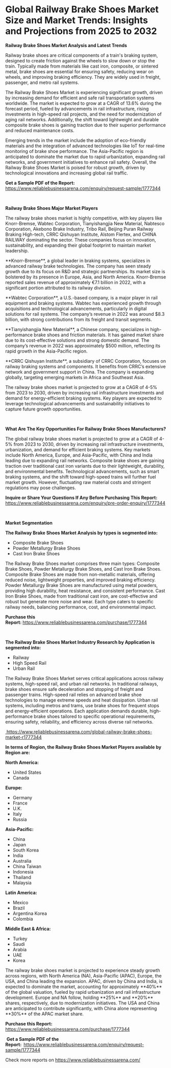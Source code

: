 <p><h1>Global Railway Brake Shoes Market Size and Market Trends: Insights and Projections from 2025 to 2032</h1></p><p><strong>Railway Brake Shoes Market Analysis and Latest Trends</strong></p>
<p><p>Railway brake shoes are critical components of a train's braking system, designed to create friction against the wheels to slow down or stop the train. Typically made from materials like cast iron, composite, or sintered metal, brake shoes are essential for ensuring safety, reducing wear on wheels, and improving braking efficiency. They are widely used in freight, passenger, and metro rail systems.</p><p>The Railway Brake Shoes Market is experiencing significant growth, driven by increasing demand for efficient and safe rail transportation systems worldwide. The market is expected to grow at a CAGR of 13.6% during the forecast period, fueled by advancements in rail infrastructure, rising investments in high-speed rail projects, and the need for modernization of aging rail networks. Additionally, the shift toward lightweight and durable composite brake shoes is gaining traction due to their superior performance and reduced maintenance costs.</p><p>Emerging trends in the market include the adoption of eco-friendly materials and the integration of advanced technologies like IoT for real-time monitoring of brake shoe performance. The Asia-Pacific region is anticipated to dominate the market due to rapid urbanization, expanding rail networks, and government initiatives to enhance rail safety. Overall, the Railway Brake Shoes Market is poised for robust growth, driven by technological innovations and increasing global rail traffic.</p></p>
<p><strong>Get a Sample PDF of the Report:&nbsp;</strong> <a href="https://www.reliablebusinessarena.com/enquiry/request-sample/1777344?utm_campaign=1891&utm_medium=2&utm_source=Github&utm_content=ia&utm_term=22012025&utm_id=railway-brake-shoes">https://www.reliablebusinessarena.com/enquiry/request-sample/1777344</a></p>
<p>&nbsp;</p>
<p><strong>Railway Brake Shoes Major Market Players</strong></p>
<p><p>The railway brake shoes market is highly competitive, with key players like Knorr-Bremse, Wabtec Corporation, Tianyishangjia New Material, Nabtesco Corporation, Akebono Brake Industry, Tribo Rail, Beijing Puran Railway Braking High-tech, CRRC Qishuyan Institute, Alstom Flertex, and CHINA RAILWAY dominating the sector. These companies focus on innovation, sustainability, and expanding their global footprint to maintain market leadership.</p><p>**Knorr-Bremse**, a global leader in braking systems, specializes in advanced railway brake technologies. The company has seen steady growth due to its focus on R&D and strategic partnerships. Its market size is bolstered by its presence in Europe, Asia, and North America. Knorr-Bremse reported sales revenue of approximately €7.1 billion in 2022, with a significant portion attributed to its railway division.</p><p>**Wabtec Corporation**, a U.S.-based company, is a major player in rail equipment and braking systems. Wabtec has experienced growth through acquisitions and technological advancements, particularly in digital solutions for rail systems. The company’s revenue in 2022 was around $8.3 billion, with strong contributions from its freight and transit segments.</p><p>**Tianyishangjia New Material**, a Chinese company, specializes in high-performance brake shoes and friction materials. It has gained market share due to its cost-effective solutions and strong domestic demand. The company’s revenue in 2022 was approximately $500 million, reflecting its rapid growth in the Asia-Pacific region.</p><p>**CRRC Qishuyan Institute**, a subsidiary of CRRC Corporation, focuses on railway braking systems and components. It benefits from CRRC’s extensive network and government support in China. The company is expanding globally, targeting emerging markets in Africa and Southeast Asia.</p><p>The railway brake shoes market is projected to grow at a CAGR of 4-5% from 2023 to 2030, driven by increasing rail infrastructure investments and demand for energy-efficient braking systems. Key players are expected to leverage technological advancements and sustainability initiatives to capture future growth opportunities.</p></p>
<p>&nbsp;</p>
<p><strong>What Are The Key Opportunities For Railway Brake Shoes Manufacturers?</strong></p>
<p><p>The global railway brake shoes market is projected to grow at a CAGR of 4-5% from 2023 to 2030, driven by increasing rail infrastructure investments, urbanization, and demand for efficient braking systems. Key markets include North America, Europe, and Asia-Pacific, with China and India leading due to expanding rail networks. Composite brake shoes are gaining traction over traditional cast iron variants due to their lightweight, durability, and environmental benefits. Technological advancements, such as smart braking systems, and the shift toward high-speed trains will further fuel market growth. However, fluctuating raw material costs and stringent regulations may pose challenges.</p></p>
<p><strong>Inquire or Share Your Questions If Any Before Purchasing This Report:</strong> <a href="https://www.reliablebusinessarena.com/enquiry/pre-order-enquiry/1777344?utm_campaign=1891&utm_medium=2&utm_source=Github&utm_content=ia&utm_term=22012025&utm_id=railway-brake-shoes">https://www.reliablebusinessarena.com/enquiry/pre-order-enquiry/1777344</a></p>
<p>&nbsp;</p>
<p><strong>Market Segmentation</strong></p>
<p><strong>The Railway Brake Shoes Market Analysis by types is segmented into:</strong></p>
<p><ul><li>Composite Brake Shoes</li><li>Powder Metallurgy Brake Shoes</li><li>Cast Iron Brake Shoes</li></ul></p>
<p><p>The Railway Brake Shoes market comprises three main types: Composite Brake Shoes, Powder Metallurgy Brake Shoes, and Cast Iron Brake Shoes. Composite Brake Shoes are made from non-metallic materials, offering reduced noise, lightweight properties, and improved braking efficiency. Powder Metallurgy Brake Shoes are manufactured using metal powders, providing high durability, heat resistance, and consistent performance. Cast Iron Brake Shoes, made from traditional cast iron, are cost-effective and robust but generate more noise and wear. Each type caters to specific railway needs, balancing performance, cost, and environmental impact.</p></p>
<p><strong>Purchase this Report:&nbsp;</strong><a href="https://www.reliablebusinessarena.com/purchase/1777344?utm_campaign=1891&utm_medium=2&utm_source=Github&utm_content=ia&utm_term=22012025&utm_id=railway-brake-shoes">https://www.reliablebusinessarena.com/purchase/1777344</a></p>
<p>&nbsp;</p>
<p><strong>The Railway Brake Shoes Market Industry Research by Application is segmented into:</strong></p>
<p><ul><li>Railway</li><li>High Speed Rail</li><li>Urban Rail</li></ul></p>
<p><p>The Railway Brake Shoes Market serves critical applications across railway systems, high-speed rail, and urban rail networks. In traditional railways, brake shoes ensure safe deceleration and stopping of freight and passenger trains. High-speed rail relies on advanced brake shoe technologies to manage extreme speeds and heat dissipation. Urban rail systems, including metros and trams, use brake shoes for frequent stops and energy-efficient operations. Each application demands durable, high-performance brake shoes tailored to specific operational requirements, ensuring safety, reliability, and efficiency across diverse rail networks.</p></p>
<p><a href="https://www.reliablebusinessarena.com/global-railway-brake-shoes-market-r1777344?utm_campaign=1891&utm_medium=2&utm_source=Github&utm_content=ia&utm_term=22012025&utm_id=railway-brake-shoes">&nbsp;https://www.reliablebusinessarena.com/global-railway-brake-shoes-market-r1777344</a></p>
<p><strong>In terms of Region, the Railway Brake Shoes Market Players available by Region are:</strong></p>
<p>
    <p> <strong> North America: </strong>
        <ul>
            <li>United States</li>
            <li>Canada</li>
        </ul>
        </p> 
    <p> <strong> Europe: </strong>
        <ul>
            <li>Germany</li>
            <li>France</li>
            <li>U.K.</li>
            <li>Italy</li>
            <li>Russia</li>
        </ul>
        </p> 
    <p> <strong> Asia-Pacific: </strong>
        <ul>
            <li>China</li>
            <li>Japan</li>
            <li>South Korea</li>
            <li>India</li>
            <li>Australia</li>
            <li>China Taiwan</li>
            <li>Indonesia</li>
            <li>Thailand</li>
            <li>Malaysia</li>
        </ul>
        </p> 
    <p> <strong> Latin America: </strong>
        <ul>
            <li>Mexico</li>
            <li>Brazil</li>
            <li>Argentina Korea</li>
            <li>Colombia</li>
        </ul>
        </p> 
    <p> <strong> Middle East & Africa: </strong>
        <ul>
            <li>Turkey</li>
            <li>Saudi</li>
            <li>Arabia</li>
            <li>UAE</li>
            <li>Korea</li>
        </ul>
    </p>
    </p>
<p><p>The railway brake shoes market is projected to experience steady growth across regions, with North America (NA), Asia-Pacific (APAC), Europe, the USA, and China leading the expansion. APAC, driven by China and India, is expected to dominate the market, accounting for approximately **40%** of the global valuation, fueled by rapid urbanization and rail infrastructure development. Europe and NA follow, holding **25%** and **20%** shares, respectively, due to modernization initiatives. The USA and China are anticipated to contribute significantly, with China alone representing **30%** of the APAC market share.</p></p>
<p><strong>Purchase this Report: </strong><a href="https://www.reliablebusinessarena.com/purchase/1777344?utm_campaign=1891&utm_medium=2&utm_source=Github&utm_content=ia&utm_term=22012025&utm_id=railway-brake-shoes">https://www.reliablebusinessarena.com/purchase/1777344</a></p>
<p>&nbsp;<strong>Get a Sample PDF of the Report:&nbsp;&nbsp;</strong><a href="https://www.reliablebusinessarena.com/enquiry/request-sample/1777344?utm_campaign=1891&utm_medium=2&utm_source=Github&utm_content=ia&utm_term=22012025&utm_id=railway-brake-shoes">https://www.reliablebusinessarena.com/enquiry/request-sample/1777344</a></p>
<p><strong></strong></p>
<p>Check more reports on <a href="https://www.reliablebusinessarena.com/?utm_campaign=1891&utm_medium=2&utm_source=Github&utm_content=ia&utm_term=22012025&utm_id=railway-brake-shoes">https://www.reliablebusinessarena.com/</a></p>